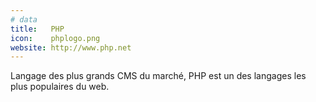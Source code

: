 ```yaml
---
# data
title:   PHP
icon:    phplogo.png
website: http://www.php.net
---
```

Langage des plus grands CMS du marché, PHP est un des langages les plus
populaires du web.
